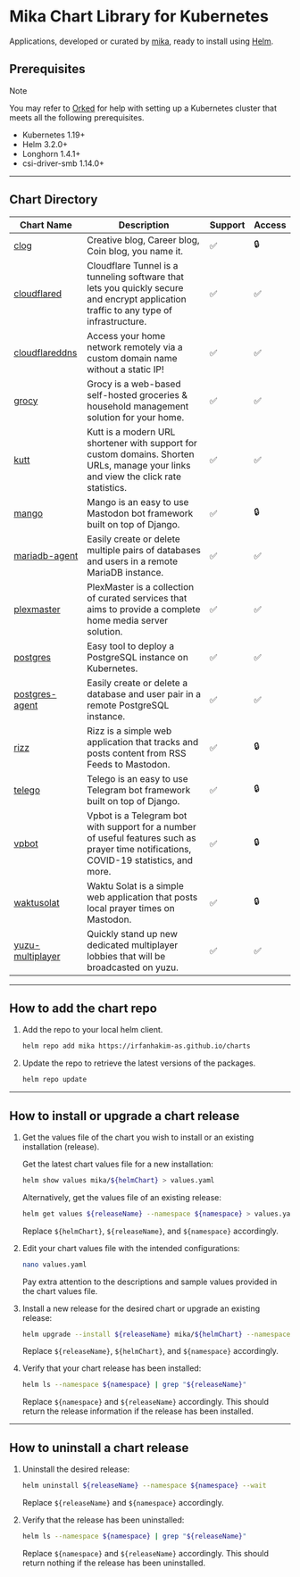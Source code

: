 # Mika Chart Library for Kubernetes

Applications, developed or curated by [mika](https://github.com/irfanhakim-as), ready to install using [Helm](https://helm.sh).

## Prerequisites

> [!NOTE]  
> You may refer to [Orked](https://github.com/irfanhakim-as/orked) for help with setting up a Kubernetes cluster that meets all the following prerequisites.

- Kubernetes 1.19+
- Helm 3.2.0+
- Longhorn 1.4.1+
- csi-driver-smb 1.14.0+

---

## Chart Directory

| Chart Name | Description | Support | Access |
| ---------- | ----------- | ------- | ------ |
| [clog](https://github.com/irfanhakim-as/charts/tree/master/mika/clog) | Creative blog, Career blog, Coin blog, you name it. | ✅ | 🔒 |
| [cloudflared](https://github.com/irfanhakim-as/charts/tree/master/mika/cloudflared) | Cloudflare Tunnel is a tunneling software that lets you quickly secure and encrypt application traffic to any type of infrastructure. | ✅ | ✅ |
| [cloudflareddns](https://github.com/irfanhakim-as/charts/tree/master/mika/cloudflareddns) | Access your home network remotely via a custom domain name without a static IP! | ✅ | ✅ |
| [grocy](https://github.com/irfanhakim-as/charts/tree/master/mika/grocy) | Grocy is a web-based self-hosted groceries & household management solution for your home. | ✅ | ✅ |
| [kutt](https://github.com/irfanhakim-as/charts/tree/master/mika/kutt) | Kutt is a modern URL shortener with support for custom domains. Shorten URLs, manage your links and view the click rate statistics. | ✅ | ✅ |
| [mango](https://github.com/irfanhakim-as/charts/tree/master/mika/mango) | Mango is an easy to use Mastodon bot framework built on top of Django. | ✅ | 🔒 |
| [mariadb-agent](https://github.com/irfanhakim-as/charts/tree/master/mika/mariadb-agent) | Easily create or delete multiple pairs of databases and users in a remote MariaDB instance. | ✅ | ✅ |
| [plexmaster](https://github.com/irfanhakim-as/charts/tree/master/mika/plexmaster) | PlexMaster is a collection of curated services that aims to provide a complete home media server solution. | ✅ | ✅ |
| [postgres](https://github.com/irfanhakim-as/charts/tree/master/mika/postgres) | Easy tool to deploy a PostgreSQL instance on Kubernetes. | ✅ | ✅ |
| [postgres-agent](https://github.com/irfanhakim-as/charts/tree/master/mika/postgres-agent) | Easily create or delete a database and user pair in a remote PostgreSQL instance. | ✅ | ✅ |
| [rizz](https://github.com/irfanhakim-as/charts/tree/master/mika/rizz) | Rizz is a simple web application that tracks and posts content from RSS Feeds to Mastodon. | ✅ | 🔒 |
| [telego](https://github.com/irfanhakim-as/charts/tree/master/mika/telego) | Telego is an easy to use Telegram bot framework built on top of Django. | ✅ | 🔒 |
| [vpbot](https://github.com/irfanhakim-as/charts/tree/master/mika/vpbot) | Vpbot is a Telegram bot with support for a number of useful features such as prayer time notifications, COVID-19 statistics, and more. | ✅ | 🔒 |
| [waktusolat](https://github.com/irfanhakim-as/charts/tree/master/mika/waktusolat) | Waktu Solat is a simple web application that posts local prayer times on Mastodon. | ✅ | 🔒 |
| [yuzu-multiplayer](https://github.com/irfanhakim-as/charts/tree/master/mika/yuzu-multiplayer) | Quickly stand up new dedicated multiplayer lobbies that will be broadcasted on yuzu. | ✅ | ✅ |

---

## How to add the chart repo

1. Add the repo to your local helm client.

    ```sh
    helm repo add mika https://irfanhakim-as.github.io/charts
    ```

2. Update the repo to retrieve the latest versions of the packages.

    ```sh
    helm repo update
    ```

---

## How to install or upgrade a chart release

1. Get the values file of the chart you wish to install or an existing installation (release).

    Get the latest chart values file for a new installation:

    ```sh
    helm show values mika/${helmChart} > values.yaml
    ```

    Alternatively, get the values file of an existing release:

    ```sh
    helm get values ${releaseName} --namespace ${namespace} > values.yaml
    ```

    Replace `${helmChart}`, `${releaseName}`, and `${namespace}` accordingly.

2. Edit your chart values file with the intended configurations:

    ```sh
    nano values.yaml
    ```

    Pay extra attention to the descriptions and sample values provided in the chart values file.

3. Install a new release for the desired chart or upgrade an existing release:

    ```sh
    helm upgrade --install ${releaseName} mika/${helmChart} --namespace ${namespace} --create-namespace --values values.yaml --wait
    ```

    Replace `${releaseName}`, `${helmChart}`, and `${namespace}` accordingly.

4. Verify that your chart release has been installed:

    ```sh
    helm ls --namespace ${namespace} | grep "${releaseName}"
    ```

    Replace `${namespace}` and `${releaseName}` accordingly. This should return the release information if the release has been installed.

---

## How to uninstall a chart release

1. Uninstall the desired release:

    ```sh
    helm uninstall ${releaseName} --namespace ${namespace} --wait
    ```

    Replace `${releaseName}` and `${namespace}` accordingly.

2. Verify that the release has been uninstalled:

    ```sh
    helm ls --namespace ${namespace} | grep "${releaseName}"
    ```

    Replace `${namespace}` and `${releaseName}` accordingly. This should return nothing if the release has been uninstalled.
